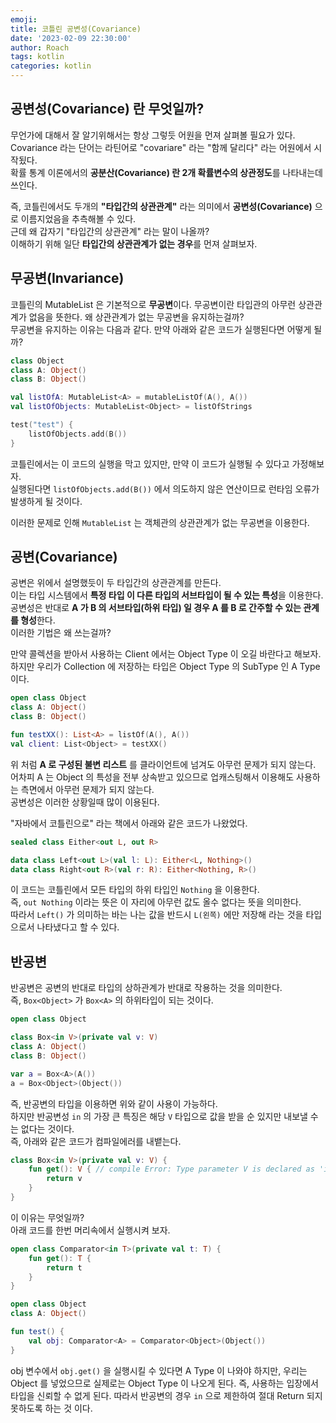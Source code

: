 ```yaml
---
emoji:
title: 코틀린 공변성(Covariance)
date: '2023-02-09 22:30:00'
author: Roach
tags: kotlin
categories: kotlin
---
```


## 공변성(Covariance) 란 무엇일까?

무언가에 대해서 잘 알기위해서는 항상 그렇듯 어원을 먼져 살펴볼 필요가 있다.  
Covariance 라는 단어는 라틴어로 "covariare" 라는 "함께 달리다" 라는 어원에서 시작됬다.  
확률 통계 이론에서의 **공분산(Covariance) 란 2개 확률변수의 상관정도**를 나타내는데 쓰인다.  

즉, 코틀린에서도 두개의 **"타입간의 상관관계"** 라는 의미에서 **공변성(Covariance)** 으로 이름지었음을 추측해볼 수 있다.  
근데 왜 갑자기 "타입간의 상관관계" 라는 말이 나올까?  
이해하기 위해 일단 **타입간의 상관관계가 없는 경우**를 먼져 살펴보자. 

## 무공변(Invariance)

코틀린의 MutableList 은 기본적으로 **무공변**이다.
무공변이란 타입관의 아무런 상관관계가 없음을 뜻한다. 왜 상관관계가 없는 무공변을 유지하는걸까?  
무공변을 유지하는 이유는 다음과 같다. 만약 아래와 같은 코드가 실행된다면 어떻게 될까?

```kotlin
class Object
class A: Object()
class B: Object()

val listOfA: MutableList<A> = mutableListOf(A(), A())
val listOfObjects: MutableList<Object> = listOfStrings

test("test") {
    listOfObjects.add(B())
}
```

코틀린에서는 이 코드의 실행을 막고 있지만, 만약 이 코드가 실행될 수 있다고 가정해보자.  
실행된다면 `listOfObjects.add(B())` 에서 의도하지 않은 연산이므로 런타임 오류가 발생하게 될 것이다.  

이러한 문제로 인해 `MutableList` 는 객체관의 상관관계가 없는 무공변을 이용한다.

## 공변(Covariance)

공변은 위에서 설명했듯이 두 타입간의 상관관계를 만든다.  
이는 타입 시스템에서 **특정 타입 이 다른 타입의 서브타입이 될 수 있는 특성**을 이용한다.  
공변성은 반대로 **A 가 B 의 서브타입(하위 타입) 일 경우 A 를 B 로 간주할 수 있는 관계를 형성**한다.  
이러한 기법은 왜 쓰는걸까?

만약 콜렉션을 받아서 사용하는 Client 에서는 Object Type 이 오길 바란다고 해보자.  
하지만 우리가 Collection 에 저장하는 타입은 Object Type 의 SubType 인 A Type 이다.

```kotlin
open class Object
class A: Object()
class B: Object()

fun testXX(): List<A> = listOf(A(), A())
val client: List<Object> = testXX()
```

위 처럼 **A 로 구성된 불변 리스트** 를 클라이언트에 넘겨도 아무런 문제가 되지 않는다.  
어차피 A 는 Object 의 특성을 전부 상속받고 있으므로 업캐스팅해서 이용해도 사용하는 측면에서 아무런 문제가 되지 않는다.  
공변성은 이러한 상황일때 많이 이용된다. 

"자바에서 코틀린으로" 라는 책에서 아래와 같은 코드가 나왔었다.  

```kotlin
sealed class Either<out L, out R>

data class Left<out L>(val l: L): Either<L, Nothing>()
data class Right<out R>(val r: R): Either<Nothing, R>()
```

이 코드는 코틀린에서 모든 타입의 하위 타입인 `Nothing` 을 이용한다.  
즉, `out Nothing` 이라는 뜻은 이 자리에 아무런 값도 올수 없다는 뜻을 의미한다.  
따라서 `Left()` 가 의미하는 바는 나는 값을 반드시 `L(왼쪽)` 에만 저장해 라는 것을 타입으로서 나타냈다고 할 수 있다.


## 반공변

반공변은 공변의 반대로 타입의 상하관계가 반대로 작용하는 것을 의미한다.  
즉, `Box<Object>` 가 `Box<A>` 의 하위타입이 되는 것이다.  

```kotlin
open class Object

class Box<in V>(private val v: V)
class A: Object()
class B: Object()

var a = Box<A>(A())
a = Box<Object>(Object())
```

즉, 반공변의 타입을 이용하면 위와 같이 사용이 가능하다.  
하지만 반공변성 `in` 의 가장 큰 특징은 해당 `V` 타입으로 값을 받을 순 있지만 내보낼 수는 없다는 것이다.  
즉, 아래와 같은 코드가 컴파일에러를 내뱉는다.  

```kotlin
class Box<in V>(private val v: V) {
    fun get(): V { // compile Error: Type parameter V is declared as 'in' but occurs in 'out' position in type 
        return v
    }
}
```

이 이유는 무엇일까?  
아래 코드를 한번 머리속에서 실행시켜 보자.

```kotlin
open class Comparator<in T>(private val t: T) {
    fun get(): T {
        return t
    }
}

open class Object
class A: Object()

fun test() {
    val obj: Comparator<A> = Comparator<Object>(Object())
}
```

obj 변수에서 `obj.get()` 을 실행시킬 수 있다면 A Type 이 나와야 하지만, 우리는 Object 를 넣었으므로 
실제로는 Object Type 이 나오게 된다. 즉, 사용하는 입장에서 타입을 신뢰할 수 없게 된다. 따라서 반공변의 경우 `in` 으로 제한하여 절대 Return 되지 못하도록 하는 것 이다.
